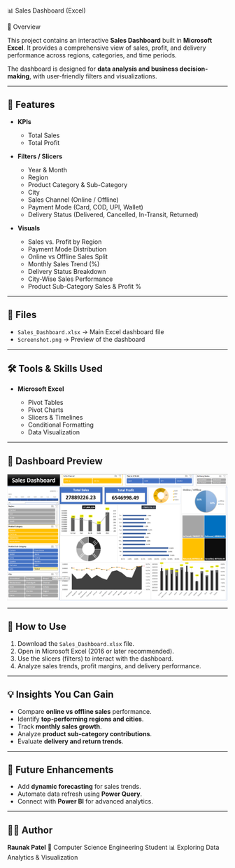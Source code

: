 📊 Sales Dashboard (Excel)

📌 Overview

This project contains an interactive **Sales Dashboard** built in **Microsoft Excel**.
It provides a comprehensive view of sales, profit, and delivery performance across regions, categories, and time periods.

The dashboard is designed for **data analysis and business decision-making**, with user-friendly filters and visualizations.

---

## 🚀 Features

* **KPIs**

  * Total Sales
  * Total Profit

* **Filters / Slicers**

  * Year & Month
  * Region
  * Product Category & Sub-Category
  * City
  * Sales Channel (Online / Offline)
  * Payment Mode (Card, COD, UPI, Wallet)
  * Delivery Status (Delivered, Cancelled, In-Transit, Returned)

* **Visuals**

  * Sales vs. Profit by Region
  * Payment Mode Distribution
  * Online vs Offline Sales Split
  * Monthly Sales Trend (%)
  * Delivery Status Breakdown
  * City-Wise Sales Performance
  * Product Sub-Category Sales & Profit %

---

## 📂 Files

* `Sales_Dashboard.xlsx` → Main Excel dashboard file
* `Screenshot.png` → Preview of the dashboard

---

## 🛠 Tools & Skills Used

* **Microsoft Excel**

  * Pivot Tables
  * Pivot Charts
  * Slicers & Timelines
  * Conditional Formatting
  * Data Visualization

---

## 📸 Dashboard Preview

![Dashboard Preview](Screenshot.png)

---

## 🔧 How to Use

1. Download the `Sales_Dashboard.xlsx` file.
2. Open in Microsoft Excel (2016 or later recommended).
3. Use the slicers (filters) to interact with the dashboard.
4. Analyze sales trends, profit margins, and delivery performance.

---

## 💡 Insights You Can Gain

* Compare **online vs offline sales** performance.
* Identify **top-performing regions and cities**.
* Track **monthly sales growth**.
* Analyze **product sub-category contributions**.
* Evaluate **delivery and return trends**.

---

## 📌 Future Enhancements

* Add **dynamic forecasting** for sales trends.
* Automate data refresh using **Power Query**.
* Connect with **Power BI** for advanced analytics.

---

## 👨‍💻 Author

**Raunak Patel**
📌 Computer Science Engineering Student
📊 Exploring Data Analytics & Visualization
